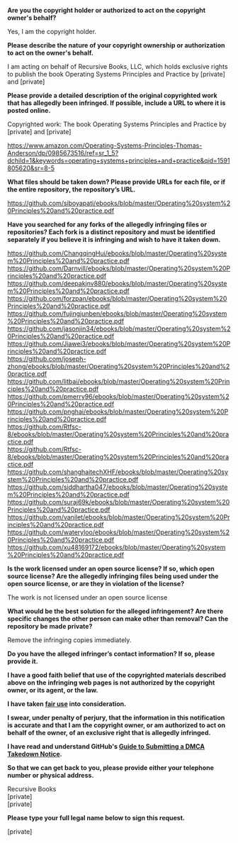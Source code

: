 **Are you the copyright holder or authorized to act on the copyright owner's behalf?**

Yes, I am the copyright holder.

**Please describe the nature of your copyright ownership or authorization to act on the owner's behalf.**

I am acting on behalf of Recursive Books, LLC, which holds exclusive rights to publish the book Operating Systems Principles and Practice by [private] and [private]

**Please provide a detailed description of the original copyrighted work that has allegedly been infringed. If possible, include a URL to where it is posted online.**

Copyrighted work: The book Operating Systems Principles and Practice by [private] and [private]

https://www.amazon.com/Operating-Systems-Principles-Thomas-Anderson/dp/0985673516/ref=sr_1_5?dchild=1&keywords=operating+systems+principles+and+practice&qid=1591805620&sr=8-5

**What files should be taken down? Please provide URLs for each file, or if the entire repository, the repository’s URL.**

https://github.com/siboyapati/ebooks/blob/master/Operating%20system%20Principles%20and%20practice.pdf

**Have you searched for any forks of the allegedly infringing files or repositories? Each fork is a distinct repository and must be identified separately if you believe it is infringing and wish to have it taken down.**

https://github.com/ChangqingHui/ebooks/blob/master/Operating%20system%20Principles%20and%20practice.pdf  
https://github.com/Darnvill/ebooks/blob/master/Operating%20system%20Principles%20and%20practice.pdf  
https://github.com/deepakjnv880/ebooks/blob/master/Operating%20system%20Principles%20and%20practice.pdf  
https://github.com/forzpan/ebooks/blob/master/Operating%20system%20Principles%20and%20practice.pdf  
https://github.com/fujingjunben/ebooks/blob/master/Operating%20system%20Principles%20and%20practice.pdf  
https://github.com/jasonjin34/ebooks/blob/master/Operating%20system%20Principles%20and%20practice.pdf  
https://github.com/Jiawei3/ebooks/blob/master/Operating%20system%20Principles%20and%20practice.pdf  
https://github.com/joseph-zhong/ebooks/blob/master/Operating%20system%20Principles%20and%20practice.pdf  
https://github.com/litbai/ebooks/blob/master/Operating%20system%20Principles%20and%20practice.pdf  
https://github.com/pmerry96/ebooks/blob/master/Operating%20system%20Principles%20and%20practice.pdf  
https://github.com/pnghai/ebooks/blob/master/Operating%20system%20Principles%20and%20practice.pdf  
https://github.com/Rtfsc-8/ebooks/blob/master/Operating%20system%20Principles%20and%20practice.pdf  
https://github.com/Rtfsc-8/ebooks/blob/master/Operating%20system%20Principles%20and%20practice.pdf  
https://github.com/shanghaitechXHF/ebooks/blob/master/Operating%20system%20Principles%20and%20practice.pdf  
https://github.com/siddhartha047/ebooks/blob/master/Operating%20system%20Principles%20and%20practice.pdf  
https://github.com/suraj69k/ebooks/blob/master/Operating%20system%20Principles%20and%20practice.pdf  
https://github.com/vanilet/ebooks/blob/master/Operating%20system%20Principles%20and%20practice.pdf  
https://github.com/wateryloo/ebooks/blob/master/Operating%20system%20Principles%20and%20practice.pdf  
https://github.com/xu48169172/ebooks/blob/master/Operating%20system%20Principles%20and%20practice.pdf  

**Is the work licensed under an open source license? If so, which open source license? Are the allegedly infringing files being used under the open source license, or are they in violation of the license?**

The work is not licensed under an open source license

**What would be the best solution for the alleged infringement? Are there specific changes the other person can make other than removal? Can the repository be made private?**

Remove the infringing copies immediately.

**Do you have the alleged infringer’s contact information? If so, please provide it.**

**I have a good faith belief that use of the copyrighted materials described above on the infringing web pages is not authorized by the copyright owner, or its agent, or the law.**

**I have taken <a href="https://www.lumendatabase.org/topics/22">fair use</a> into consideration.**

**I swear, under penalty of perjury, that the information in this notification is accurate and that I am the copyright owner, or am authorized to act on behalf of the owner, of an exclusive right that is allegedly infringed.**

**I have read and understand GitHub's <a href="https://help.github.com/articles/guide-to-submitting-a-dmca-takedown-notice/">Guide to Submitting a DMCA Takedown Notice</a>.**

**So that we can get back to you, please provide either your telephone number or physical address.**

Recursive Books  
[private]  
[private]

**Please type your full legal name below to sign this request.**

[private]
